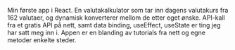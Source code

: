 Min første app i React. En valutakalkulator som tar inn dagens valutakurs fra 162 valutaer, og dynamisk konverterer mellom de etter eget ønske. API-kall fra et gratis API på nett, samt data binding, useEffect, useState er ting jeg har satt meg inn i. Appen er en blanding av tutorials fra nett og egne metoder enkelte steder. 